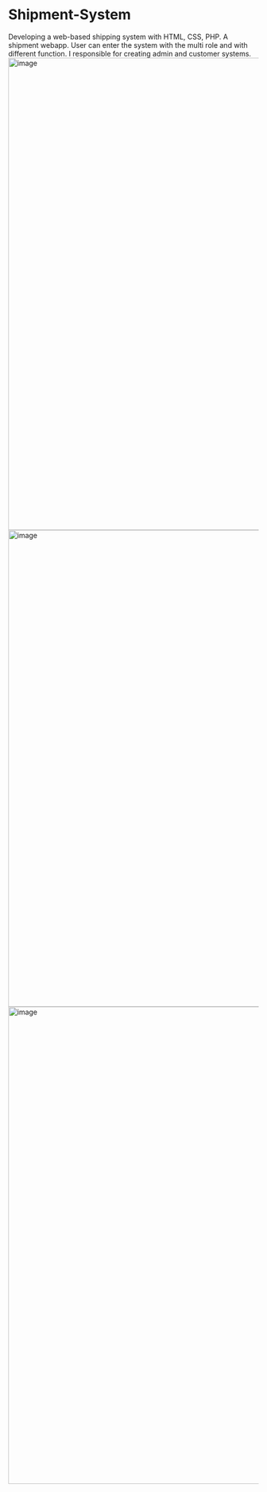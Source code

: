 # Shipment-System
Developing a web-based shipping system with HTML, CSS, PHP. A shipment webapp. User can enter the system with the multi role and with different function. I responsible for creating admin and customer systems.
<br>
<img width="949" alt="image" src="https://user-images.githubusercontent.com/91071886/178399140-e5680615-3513-4c89-ae79-7ed42e2ba0d0.png">
<br>
<img width="958" alt="image" src="https://user-images.githubusercontent.com/91071886/178398961-0c3c09dd-9c46-40e5-95ab-395c7397e8f6.png">
<br>
<img width="959" alt="image" src="https://user-images.githubusercontent.com/91071886/178399272-69f8f04d-f292-4a6b-8330-27e5b8d85a05.png">


